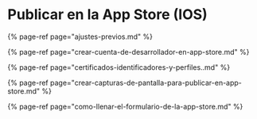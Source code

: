 # Publicar en la App Store \(IOS\)

{% page-ref page="ajustes-previos.md" %}

{% page-ref page="crear-cuenta-de-desarrollador-en-app-store.md" %}

{% page-ref page="certificados-identificadores-y-perfiles..md" %}

{% page-ref page="crear-capturas-de-pantalla-para-publicar-en-app-store.md" %}

{% page-ref page="como-llenar-el-formulario-de-la-app-store.md" %}

